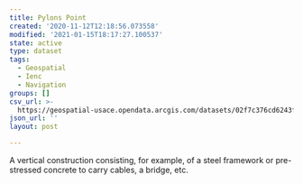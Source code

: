 ```yaml
---
title: Pylons Point
created: '2020-11-12T12:18:56.073558'
modified: '2021-01-15T18:17:27.100537'
state: active
type: dataset
tags:
  - Geospatial
  - Ienc
  - Navigation
groups: []
csv_url: >-
  https://geospatial-usace.opendata.arcgis.com/datasets/02f7c376cd6243fea0dc20540e87959b_0.csv?outSR=%7B%22latestWkid%22%3A4326%2C%22wkid%22%3A4326%7D
json_url: ''
layout: post

---
```

A vertical construction consisting, for example, of a steel framework or pre-stressed concrete to carry cables, a bridge, etc.
